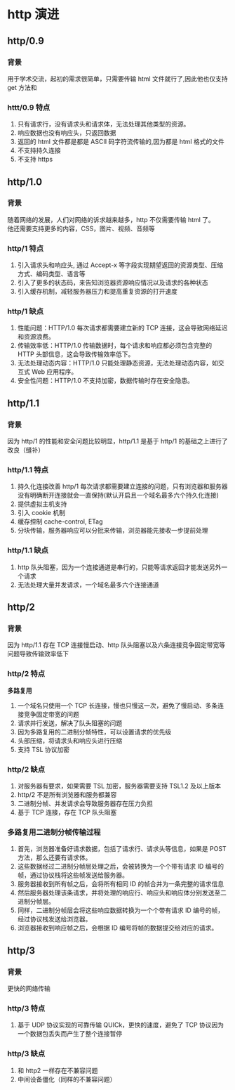 # http 演进

## http/0.9

### 背景

用于学术交流，起初的需求很简单，只需要传输 html 文件就行了,因此他也仅支持 get 方法和

### httt/0.9 特点

1. 只有请求行，没有请求头和请求体，无法处理其他类型的资源。
2. 响应数据也没有响应头，只返回数据
3. 返回的 html 文件都是都是 ASCII 码字符流传输的,因为都是 html 格式的文件
4. 不支持持久连接
5. 不支持 https

## http/1.0

### 背景

随着网络的发展，人们对网络的诉求越来越多，http 不仅需要传输 html 了。  
他还需要支持更多的内容，CSS，图片、视频、音频等

### http/1 特点

1. 引入请求头和响应头, 通过 Accept-x 等字段实现期望返回的资源类型、压缩方式、编码类型、语言等
2. 引入了更多的状态码，来告知浏览器资源响应情况以及请求的各种状态
3. 引入缓存机制，减轻服务器压力和提高重复资源的打开速度

### http/1 缺点

1. 性能问题：HTTP/1.0 每次请求都需要建立新的 TCP 连接，这会导致网络延迟和资源浪费。
2. 传输效率低：HTTP/1.0 传输数据时，每个请求和响应都必须包含完整的 HTTP 头部信息，这会导致传输效率低下。
3. 无法处理动态内容：HTTP/1.0 只能处理静态资源，无法处理动态内容，如交互式 Web 应用程序。
4. 安全性问题：HTTP/1.0 不支持加密，数据传输时存在安全隐患。

## http/1.1

### 背景

因为 http/1 的性能和安全问题比较明显，http/1.1 是基于 http/1 的基础之上进行了改良（缝补）

### http/1.1 特点

1. 持久化连接改善 http/1 每次请求都需要建立连接的问题，只有浏览器和服务器没有明确断开连接就会一直保持(默认开启且一个域名最多六个持久化连接)
2. 提供虚拟主机支持
3. 引入 cookie 机制
4. 缓存控制 cache-control, ETag
5. 分块传输，服务器响应可以分批来传输，浏览器能先接收一步提前处理

### http/1.1 缺点

1. http 队头阻塞，因为一个连接通道是串行的，只能等请求返回才能发送另外一个请求
2. 无法处理大量并发请求，一个域名最多六个连接通道

## http/2

### 背景

因为 http/1.1 存在 TCP 连接慢启动、http 队头阻塞以及六条连接竞争固定带宽等问题导致传输效率低下

### http/2 特点

**多路复用**

1. 一个域名只使用一个 TCP 长连接，慢也只慢这一次，避免了慢启动、多条连接竞争固定带宽的问题
2. 请求并行发送，解决了队头阻塞的问题
3. 因为多路复用的二进制分帧特性，可以设置请求的优先级
4. 头部压缩，将请求头和响应头进行压缩
5. 支持 TSL 协议加密

### http/2 缺点

1. 对服务器有要求，如果需要 TSL 加密，服务器需要支持 TSL1.2 及以上版本
2. http/2 不是所有浏览器和服务都兼容
3. 二进制分帧、并发请求会导致服务器存在压力负担
4. 基于 TCP 连接，存在 TCP 队头阻塞

### 多路复用二进制分帧传输过程

1. 首先，浏览器准备好请求数据，包括了请求行、请求头等信息，如果是 POST 方法，那么还要有请求体。
2. 这些数据经过二进制分帧层处理之后，会被转换为一个个带有请求 ID 编号的帧，通过协议栈将这些帧发送给服务器。
3. 服务器接收到所有帧之后，会将所有相同 ID 的帧合并为一条完整的请求信息
4. 然后服务器处理该条请求，并将处理的响应行、响应头和响应体分别发送至二进制分帧层。
5. 同样，二进制分帧层会将这些响应数据转换为一个个带有请求 ID 编号的帧，经过协议栈发送给浏览器。
6. 浏览器接收到响应帧之后，会根据 ID 编号将帧的数据提交给对应的请求。

## http/3

### 背景

更快的网络传输

### http/3 特点

1. 基于 UDP 协议实现的可靠传输 QUICk，更快的速度，避免了 TCP 协议因为一个数据包丢失而产生了整个连接暂停

### http/3 缺点

1. 和 http2 一样存在不兼容问题
2. 中间设备僵化（同样的不兼容问题）
